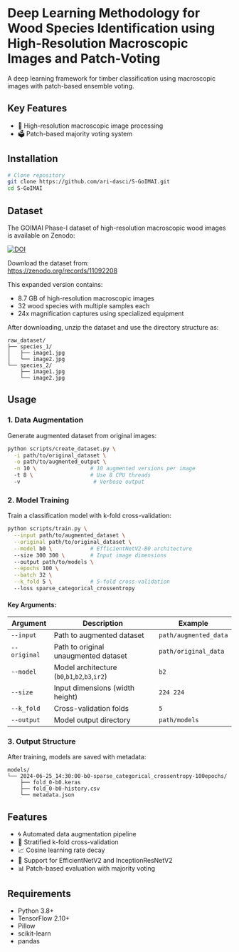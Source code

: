 # Deep Learning Methodology for Wood Species Identification using High-Resolution Macroscopic Images and Patch-Voting

A deep learning framework for timber classification using macroscopic images with patch-based ensemble voting.

## Key Features
- 🔬 High-resolution macroscopic image processing
- 🗳️ Patch-based majority voting system

## Installation
```bash
# Clone repository
git clone https://github.com/ari-dasci/S-GoIMAI.git
cd S-GoIMAI
```

## Dataset
The GOIMAI Phase-I dataset of high-resolution macroscopic wood images is available on Zenodo:

[![DOI](https://zenodo.org/badge/DOI/10.5281/zenodo.11092208.svg)](https://doi.org/10.5281/zenodo.11092208)

Download the dataset from:  
https://zenodo.org/records/11092208

This expanded version contains:
- 8.7 GB of high-resolution macroscopic images
- 32 wood species with multiple samples each
- 24x magnification captures using specialized equipment

After downloading, unzip the dataset and use the directory structure as:
```
raw_dataset/
├── species_1/
│   ├── image1.jpg
│   └── image2.jpg
└── species_2/
    ├── image1.jpg
    └── image2.jpg
```

## Usage

### 1. Data Augmentation
Generate augmented dataset from original images:
```bash
python scripts/create_dataset.py \
  -i path/to/original_dataset \
  -o path/to/augmented_output \
  -n 10 \                 # 10 augmented versions per image
  -t 8 \                  # Use 8 CPU threads
  -v                       # Verbose output
```

### 2. Model Training
Train a classification model with k-fold cross-validation:
```bash
python scripts/train.py \
  --input path/to/augmented_dataset \
  --original path/to/original_dataset \
  --model b0 \            # EfficientNetV2-B0 architecture
  --size 300 300 \        # Input image dimensions
  --output path/to/models \
  --epochs 100 \
  --batch 32 \
  --k_fold 5 \            # 5-fold cross-validation
  --loss sparse_categorical_crossentropy
```

#### Key Arguments:
| Argument | Description | Example |
|----------|-------------|---------|
| `--input` | Path to augmented dataset | `path/augmented_data` |
| `--original` | Path to original unaugmented dataset | `path/original_data` |
| `--model` | Model architecture (`b0`,`b1`,`b2`,`b3`,`ir2`) | `b2` |
| `--size` | Input dimensions (width height) | `224 224` |
| `--k_fold` | Cross-validation folds | `5` |
| `--output` | Model output directory | `path/models` |

### 3. Output Structure
After training, models are saved with metadata:
```
models/
└── 2024-06-25_14:30:00-b0-sparse_categorical_crossentropy-100epochs/
    ├── fold_0-b0.keras
    ├── fold_0-b0-history.csv
    └── metadata.json
```

## Features
- 🌀 Automated data augmentation pipeline
- 🔢 Stratified k-fold cross-validation
- 📈 Cosine learning rate decay
- 🧠 Support for EfficientNetV2 and InceptionResNetV2
- 📊 Patch-based evaluation with majority voting

## Requirements
- Python 3.8+
- TensorFlow 2.10+
- Pillow
- scikit-learn
- pandas
